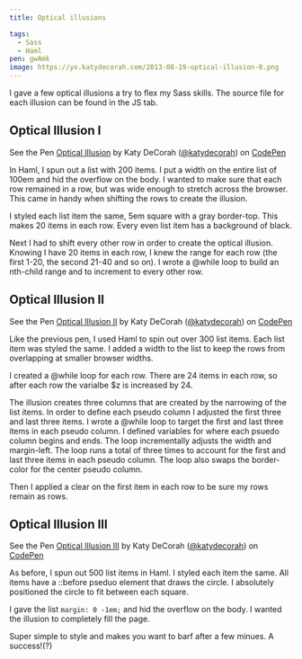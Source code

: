 ```yaml
---
title: Optical illusions

tags:
  - Sass
  - Haml
pen: gwAmk
image: https://yo.katydecorah.com/2013-08-19-optical-illusion-0.png
---
```


I gave a few optical illusions a try to flex my Sass skills. The source file for each illusion can be found in the JS tab.

## Optical Illusion I

<p data-height="500" data-theme-id="97" data-slug-hash="gwAmk" data-user="katydecorah" data-default-tab="result" class='codepen'>See the Pen <a href='http://codepen.io/katydecorah/pen/gwAmk'>Optical Illusion</a> by Katy DeCorah (<a href='http://codepen.io/katydecorah'>@katydecorah</a>) on <a href='http://codepen.io'>CodePen</a></p>

In Haml, I spun out a list with 200 items. I put a width on the entire list of 100em and hid the overflow on the body. I wanted to make sure that each row remained in a row, but was wide enough to stretch across the browser. This came in handy when shifting the rows to create the illusion.

I styled each list item the same, 5em square with a gray border-top. This makes 20 items in each row. Every even list item has a background of black.

Next I had to shift every other row in order to create the optical illusion. Knowing I have 20 items in each row, I knew the range for each row (the first 1-20, the second 21-40 and so on). I wrote a @while loop to build an nth-child range and to increment to every other row.

## Optical Illusion II

<p data-height="500" data-theme-id="97" data-slug-hash="fxpjh" data-user="katydecorah" data-default-tab="result" class='codepen'>See the Pen <a href='http://codepen.io/katydecorah/pen/fxpjh'>Optical Illusion II</a> by Katy DeCorah (<a href='http://codepen.io/katydecorah'>@katydecorah</a>) on <a href='http://codepen.io'>CodePen</a></p>

Like the previous pen, I used Haml to spin out over 300 list items. Each list item was styled the same. I added a width to the list to keep the rows from overlapping at smaller browser widths.

I created a @while loop for each row. There are 24 items in each row, so after each row the varialbe $z is increased by 24.

The illusion creates three columns that are created by the narrowing of the list items. In order to define each pseudo column I adjusted the first three and last three items. I wrote a @while loop to target the first and last three items in each pseudo column. I defined variables for where each psuedo column begins and ends. The loop incrementally adjusts the width and margin-left. The loop runs a total of three times to account for the first and last three items in each pseudo column. The loop also swaps the border-color for the center pseudo column.

Then I applied a clear on the first item in each row to be sure my rows remain as rows.

## Optical Illusion III

<p data-height="500" data-theme-id="97" data-slug-hash="pdCsB" data-user="katydecorah" data-default-tab="result" class='codepen'>See the Pen <a href='http://codepen.io/katydecorah/pen/pdCsB'>Optical Illusion III</a> by Katy DeCorah (<a href='http://codepen.io/katydecorah'>@katydecorah</a>) on <a href='http://codepen.io'>CodePen</a></p>

As before, I spun out 500 list items in Haml. I styled each item the same. All items have a ::before pseduo element that draws the circle. I absolutely positioned the circle to fit between each square.

I gave the list `margin: 0 -1em;` and hid the overflow on the body. I wanted the illusion to completely fill the page.

Super simple to style and makes you want to barf after a few minues. A success!(?)
